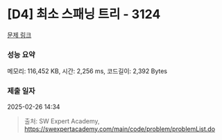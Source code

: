 # [D4] 최소 스패닝 트리 - 3124 

[문제 링크](https://swexpertacademy.com/main/code/problem/problemDetail.do?contestProbId=AV_mSnmKUckDFAWb) 

### 성능 요약

메모리: 116,452 KB, 시간: 2,256 ms, 코드길이: 2,392 Bytes

### 제출 일자

2025-02-26 14:34



> 출처: SW Expert Academy, https://swexpertacademy.com/main/code/problem/problemList.do